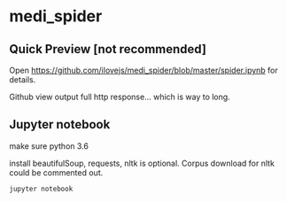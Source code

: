 # medi_spider

## Quick Preview [not recommended]
  Open https://github.com/ilovejs/medi_spider/blob/master/spider.ipynb for details.


Github view output full http response... which is way to long.

## Jupyter notebook
 
  make sure python 3.6
  
  install beautifulSoup, requests, nltk is optional. Corpus download for nltk could be commented out.
  
  `jupyter notebook`

